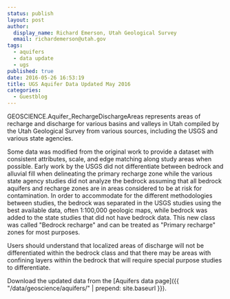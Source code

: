 ```yaml
---
status: publish
layout: post
author:
  display_name: Richard Emerson, Utah Geological Survey
  email: richardemerson@utah.gov
tags:
  - aquifers
  - data update
  - ugs
published: true
date: 2016-05-26 16:53:19
title: UGS Aquifer Data Updated May 2016
categories:
  - Guestblog
---
```


GEOSCIENCE.Aquifer_RechargeDischargeAreas represents areas of recharge and discharge for various basins and valleys in Utah compiled by the Utah Geological Survey from various sources, including the USGS and various state agencies.

Some data was modified from the original work to provide a dataset with consistent attributes, scale, and edge matching along study areas when possible. Early work by the USGS did not differentiate between bedrock and alluvial fill when delineating the primary recharge zone while the various state agency studies did not analyze the bedrock assuming that all bedrock aquifers and recharge zones are in areas considered to be at risk for contamination. In order to accommodate for the different methodologies between studies, the bedrock was separated in the USGS studies using the best available data, often 1:100,000 geologic maps, while bedrock was added to the state studies that did not have bedrock data. This new class was called "Bedrock recharge" and can be treated as "Primary recharge" zones for most purposes.

Users should understand that localized areas of discharge will not be differentiated within the bedrock class and that there may be areas with confining layers within the bedrock that will require special purpose studies to differentiate.

Download the updated data from the [Aquifers data page]({{ "/data/geoscience/aquifers/" | prepend: site.baseurl }}).
